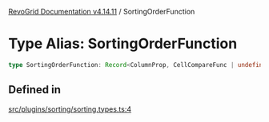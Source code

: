 [RevoGrid Documentation v4.14.11](README.md) / SortingOrderFunction

# Type Alias: SortingOrderFunction

```ts
type SortingOrderFunction: Record<ColumnProp, CellCompareFunc | undefined>;
```

## Defined in

[src/plugins/sorting/sorting.types.ts:4](https://github.com/revolist/revogrid/blob/8390153a63782c6f2a806fb42e5983525eb9dc87/src/plugins/sorting/sorting.types.ts#L4)
